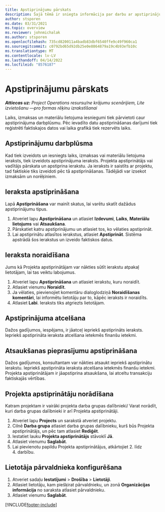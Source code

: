 ```yaml
---
title: Apstiprinājumu pārskats
description: Šajā tēmā ir sniegta informācija par darbu ar apstiprinājumiem programmā Project Operations.
author: stsporen
ms.date: 03/31/2021
ms.topic: overview
ms.reviewer: johnmichalak
ms.author: stsporen
ms.openlocfilehash: 735cd820011a4badb83dbf6540ffe9c49f960ca1
ms.sourcegitcommit: c0792bd65d92db25e0e8864879a19c4b93efb10c
ms.translationtype: MT
ms.contentlocale: lv-LV
ms.lasthandoff: 04/14/2022
ms.locfileid: "8576187"
---
```

# <a name="approvals-overview"></a>Apstiprinājumu pārskats

_**Attiecas uz:** Project Operations resursu/ne krājumu scenārijiem, Lite izvietošanu —pro formas rēķinu izrakstīšanai_

Laiks, izmaksas un materiālu lietojuma iesniegumi tiek pārvietoti caur apstiprinājuma darbplūsmu. Pēc ievadīto datu apstiprināšanas darījumi tiek reģistrēti faktiskajos datos vai laika grafikā tiek rezervēts laiks.

## <a name="approvals-workflow"></a>Apstiprinājumu darbplūsma
Kad tiek izveidots un iesniegts laiks, izmaksas vai materiālu lietojuma ieraksts, tiek izveidots apstiprinājuma ieraksts. Projekta apstiprinātājs vai vadītājs pārskata un apstiprina ierakstu. Ja ieraksts ir saistīts ar projektu, tad faktiskie tiks izveidoti pēc tā apstiprināšanas. Tādējādi var izsekot izmaksām un norēķiniem.

## <a name="approve-an-entry"></a>Ieraksta apstiprināšana
Lapā **Apstiprināšana** var mainīt skatus, lai varētu skatīt dažādus apstiprinājumu tipus.
  
1. Atveriet lapu **Apstiprināšana** un atlasiet **Izdevumi**, **Laiks**, **Materiālu lietojums** vai **Atsaukšana**.
2. Pārskatiet katru apstiprinājumu un atlasiet tos, ko vēlaties apstiprināt.
3. Lai apstiprinātu atlasītos ierakstus, atlasiet **Apstiprināt**.
Sistēma apstrādā šos ierakstus un izveido faktiskos datus.

## <a name="reject-an-entry"></a>Ieraksta noraidīšana
Jums kā Projekta apstiprinātājam var nākties sūtīt ierakstu atpakaļ lietotājam, lai tas veiktu labojumus.
  
1. Atveriet lapu **Apstiprināšana** un atlasiet ierakstu, kuru noraidīt. 
2. Atlasiet vienumu **Noraidīt**.
3. Ja vēlaties, pievienojiet komentāru dialoglodziņā **Noraidīšanas komentāri**, lai informētu lietotāju par to, kāpēc ieraksts ir noraidīts.
4. Atlasiet **Labi**. Ieraksts tiks atgriezts lietotājam.
  
## <a name="cancel-approval"></a>Apstiprinājuma atcelšana
Dažos gadījumos, iespējams, ir jāatceļ iepriekš apstiprināts ieraksts. Iepriekš apstiprināta ieraksta atcelšana ietekmēs finanšu ietekmi. 

## <a name="approving-recall-requests"></a>Atsaukšanas pieprasījumu apstiprināšana
Dažos gadījumos, konsultantam var nākties atsaukt iepriekš apstiprinātu ierakstu. Iepriekš apstiprināta ieraksta atcelšana ietekmēs finanšu ietekmi. Projekta apstiprinātājam ir jāapstiprina atsaukšana, lai atceltu transakciju faktiskajās vērtības.

## <a name="specify-project-approvers"></a>Projekta apstiprinātāju norādīšana
Katram projektam ir vairāki projekta darba grupas dalībnieki/ Varat norādīt, kuri darba grupas dalībnieki ir arī Projekta apstiprinātāji.

1. Atveriet lapu **Projects** un sarakstā atveriet projektu.
2. Cilnē **Darba grupa** atlasiet darba grupas dalībnieku, kurš būs Projekta apstiprinātājs, un pēc tam atlasiet **Rediģēt**.
3. Iestatiet lauku **Projekta apstiprinātājs** stāvoklī **Jā**.
4. Atlasiet vienumu **Saglabāt**.
5. Lai pievienotu papildu Projekta apstiprinātājus, atkārtojiet 2. līdz 4. darbību.

## <a name="configure-the-users-manager"></a>Lietotāja pārvaldnieka konfigurēšana

1. Atveriet sadaļu **Iestatījumi** > **Drošība** > **Lietotāji**.
2. Atlasiet lietotāju, kam piešķirat pārvaldnieku, un zonā **Organizācijas informācija** no saraksta atlasiet pārvaldnieku. 
3. Atlasiet vienumu **Saglabāt**.




[!INCLUDE[footer-include](../includes/footer-banner.md)]
